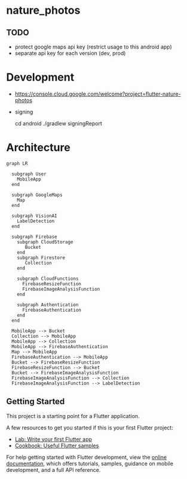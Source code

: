# nature_photos

## TODO

- protect google maps api key (restrict usage to this android app)
- separate api key for each version (dev, prod)

# Development

- https://console.cloud.google.com/welcome?project=flutter-nature-photos

- signing

    cd android
    ./gradlew signingReport

# Architecture

```mermaid
graph LR

  subgraph User
    MobileApp
  end

  subgraph GoogleMaps
    Map
  end

  subgraph VisionAI
    LabelDetection
  end

  subgraph Firebase
    subgraph CloudStorage
       Bucket 
    end
    subgraph Firestore
       Collection 
    end

    subgraph CloudFunctions
      FirebaseResizeFunction
      FirebaseImageAnalysisFunction
    end

    subgraph Authentication
      FirebaseAuthentication
    end
  end

  MobileApp --> Bucket 
  Collection --> MobileApp 
  MobileApp --> Collection
  MobileApp --> FirebaseAuthentication
  Map --> MobileApp
  FirebaseAuthentication --> MobileApp
  Bucket --> FirebaseResizeFunction
  FirebaseResizeFunction --> Bucket 
  Bucket --> FirebaseImageAnalysisFunction
  FirebaseImageAnalysisFunction --> Collection 
  FirebaseImageAnalysisFunction --> LabelDetection
```

## Getting Started

This project is a starting point for a Flutter application.

A few resources to get you started if this is your first Flutter project:

- [Lab: Write your first Flutter app](https://docs.flutter.dev/get-started/codelab)
- [Cookbook: Useful Flutter samples](https://docs.flutter.dev/cookbook)

For help getting started with Flutter development, view the
[online documentation](https://docs.flutter.dev/), which offers tutorials,
samples, guidance on mobile development, and a full API reference.
